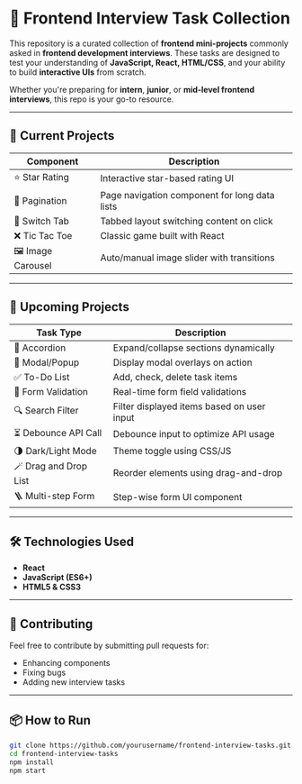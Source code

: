 # 🧠 Frontend Interview Task Collection

This repository is a curated collection of **frontend mini-projects** commonly asked in **frontend development interviews**. These tasks are designed to test your understanding of **JavaScript, React, HTML/CSS**, and your ability to build **interactive UIs** from scratch.

Whether you're preparing for **intern**, **junior**, or **mid-level frontend interviews**, this repo is your go-to resource.

---

## 🚀 Current Projects

| Component       | Description |
|----------------|-------------|
| ⭐ Star Rating   | Interactive star-based rating UI |
| 📄 Pagination    | Page navigation component for long data lists |
| 🔁 Switch Tab    | Tabbed layout switching content on click |
| ❌ Tic Tac Toe   | Classic game built with React |
| 🖼 Image Carousel| Auto/manual image slider with transitions |

---

## 🧩 Upcoming Projects

| Task Type              | Description |
|------------------------|-------------|
| 📑 Accordion           | Expand/collapse sections dynamically |
| 🎯 Modal/Popup         | Display modal overlays on action |
| ✅ To-Do List          | Add, check, delete task items |
| 🧪 Form Validation     | Real-time form field validations |
| 🔍 Search Filter       | Filter displayed items based on user input |
| ⏳ Debounce API Call   | Debounce input to optimize API usage |
| 🌗 Dark/Light Mode     | Theme toggle using CSS/JS |
| 🪄 Drag and Drop List  | Reorder elements using drag-and-drop |
| 🪜 Multi-step Form     | Step-wise form UI component |


---

## 🛠 Technologies Used

- **React**
- **JavaScript (ES6+)**
- **HTML5 & CSS3**
---

## 🤝 Contributing

Feel free to contribute by submitting pull requests for:
- Enhancing components
- Fixing bugs
- Adding new interview tasks

---

## 📦 How to Run

```bash
git clone https://github.com/yourusername/frontend-interview-tasks.git
cd frontend-interview-tasks
npm install
npm start
